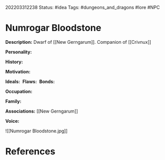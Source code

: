 202203312238
Status: #idea
Tags: #dungeons_and_dragons #lore #NPC 

# Numrogar Bloodstone
**Description:** Dwarf of [[New Gerngarum]]. Companion of [[Crivnux]]

**Personality:** 

**History:** 

**Motivation:** 

**Ideals:** 
**Flaws:** 
**Bonds:** 

**Occupation:** 

**Family:** 

**Associations:** [[New Gerngarum]]

**Voice:** 

![[Numrogar Bloodstone.jpg]]

# References